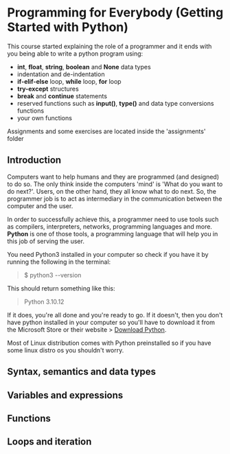 # Programming for Everybody (Getting Started with Python)

<!-- start of section -->
This course started explaining the role of a programmer and it ends with you being able to write a python program using:  

- **int**, **float**, **string**, **boolean** and **None** data types
- indentation and de-indentation
- **if-elif-else** loop, **while** loop, **for** loop
- **try-except** structures
- **break** and **continue** statements
- reserved functions such as **input()**, **type()** and data type conversions functions
- your own functions

Assignments and some exercises are located inside the 'assignments' folder
<!-- end of section -->


## Introduction

<!-- start of section -->
Computers want to help humans and they are programmed (and designed) to do so. The only think inside the computers 'mind' is 'What do you want to do next?'. Users, on the other hand, they all know what to do next. So, the programmer job is to act as intermediary in the communication between the computer and the user.

In order to successfully achieve this, a programmer need to use tools such as compilers, interpreters, networks, programming languages and more. **Python** is one of those tools, a programming language that will help you in this job of serving the user.

You need Python3 installed in your computer so check if you have it by running the following in the terminal:

> $ python3 --version  

This should return something like this:  

> Python 3.10.12  

If it does, you're all done and you're ready to go. If it doesn't, then you don't have python installed in your computer so you'll have to download it from the Microsoft Store or their website > [Download Python](https://www.python.org/downloads/).

Most of Linux distribution comes with Python preinstalled so if you have some linux distro os you shouldn't worry.
<!-- end of section -->


## Syntax, semantics and data types

<!-- start of section -->

<!-- end of section -->


## Variables and expressions

<!-- start of section -->

<!-- end of section -->


## Functions

<!-- start of section -->

<!-- end of section -->


## Loops and iteration

<!-- start of section -->

<!-- end of section -->


